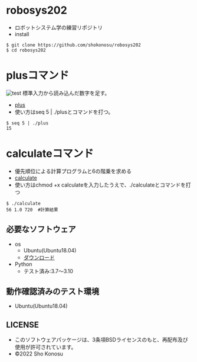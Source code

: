 # robosys202
* ロボットシステム学の練習リポジトリ 
* install
```
$ git clone https://github.com/shokonosu/robosys202
$ cd robosys202
```
# plusコマンド
![test](https://github.com/shokonosu/robosys2022/actions/workflows/test.yml/badge.svg)
標準入力から読み込んだ数字を足す。
* [plus](https://github.com/shokonosu/robosys202/blob/main/plus)
* 使い方はseq 5 | ./plusとコマンドを打つ。
```
$ seq 5 | ./plus
15
```
# calculateコマンド
* 優先順位による計算プログラムと6の階乗を求める
* [calculate](https://github.com/shokonosu/robosys202/blob/main/calculate)
* 使い方はchmod +x calculateを入力したうえで、./calculateとコマンドを打つ
```
$ ./calculate
56 1.0 720  #計算結果
```
## 必要なソフトウェア
* os
  * Ubuntu(Ubuntu18.04)
  * [ダウンロード](https://jp.ubuntu.com/download)
* Python
  * テスト済み:3.7～3.10

## 動作確認済みのテスト環境
* Ubuntu(Ubuntu18.04)

## LICENSE
* このソフトウェアパッケージは、3条項BSDライセンスのもと、再配布及び使用が許可されています。
* ©2022 Sho Konosu

